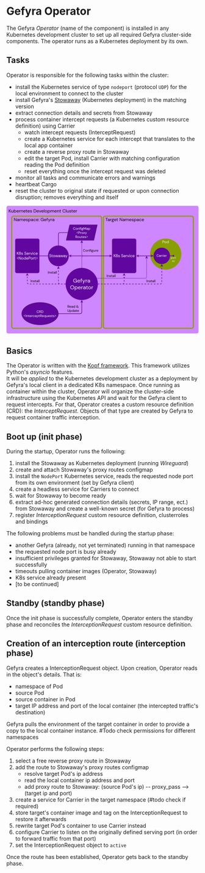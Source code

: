 # Gefyra Operator
The Gefyra _Operator_ (name of the component) is installed in any Kubernetes development cluster to set up 
all required Gefyra cluster-side components. The operator runs as a Kubernetes deployment by its own.

## Tasks
Operator is responsible for the following tasks within the cluster:
- install the Kubernetes service of type `nodeport` (protocol `UDP`) for the local environment to connect to the cluster
- install Gefyra's [Stowaway](../stowaway) (Kubernetes deployment) in the matching version
- extract connection details and secrets from Stowaway
- process container intercept requests (a Kubernetes custom resource definition) using Carrier
  - watch intercept requests (InterceptRequest)
  - create a Kubernetes service for each intercept that translates to the local app container 
  - create a reverse proxy route in Stowaway 
  - edit the target Pod, install Carrier with matching configuration reading the Pod definition
  - reset everything once the intercept request was deleted
- monitor all tasks and communicate errors and warnings
- heartbeat Cargo
- reset the cluster to original state if requested or upon connection disruption; removes everything and itself  

<p align="center">
  <img src="../docs/static/img/gefyra-operator.png" alt="Operator runs the cluster-side components"/>
</p>

## Basics
The Operator is written with the [Kopf framework](https://kopf.readthedocs.io/en/stable/). This framework utilizes
Python's _asyncio_ features.  
It will be _applied_ to the Kubernetes development cluster as a deployment by Gefyra's local client in a dedicated K8s 
namespace. Once running as container within the cluster, Operator will organize the cluster-side infrastructure using 
the Kubernetes API and wait for the Gefyra client to request intercepts. For that, Operator creates a custom resource 
definition (CRD): the _InterceptRequest_. Objects of that type are created by Gefyra to request container traffic 
interception.

## Boot up (init phase)
During the startup, Operator runs the following:
1) install the Stowaway as Kubernetes deployment (running _Wireguard_)
2) create and attach Stowaway's proxy routes configmap
3) install the `NodePort` Kubernetes service, reads the requested node port from its own environment (set by Gefyra 
   client)
4) create a headless service for Carriers to connect   
6) wait for Stowaway to become ready
7) extract ad-hoc generated connection details (secrets, IP range, ect.) from Stowaway and create a well-known secret 
   (for Gefyra to process)
8) register _InterceptionRequest_ custom resource definition, clusterroles and bindings
   
The following problems must be handled during the startup phase:
- another Gefyra (already, not yet terminated) running in that namespace
- the requested node port is busy already
- insufficient privileges granted for Stowaway, Stowaway not able to start successfully
- timeouts pulling container images (Operator, Stowaway)
- K8s service already present
- \[to be continued]

## Standby (standby phase)
Once the init phase is successfully complete, Operator enters the standby phase and reconciles the _InterceptionRequest_
custom resource definition.

## Creation of an interception route (interception phase)
Gefyra creates a InterceptionRequest object. Upon creation, Operator reads in the object's details. That is:
- namespace of Pod
- source Pod
- source container in Pod
- target IP address and port of the local container (the intercepted traffic's destination)

Gefyra pulls the environment of the target container in order to provide a copy to the local container instance. #Todo check permissions for different namespaces

Operator performs the following steps:
1) select a free reverse proxy route in Stowaway
2) add the route to Stowaway's proxy routes configmap
   - resolve target Pod's ip address
   - read the local container ip address and port
   - add proxy route to Stowaway: (source Pod's ip) -- proxy_pass --> (target ip and port)
3) create a service for Carrier in the target namespace (#todo check if required)
4) store target's container image and tag on the InterceptionRequest to restore it afterwards 
4) rewrite target Pod's container to use Carrier instead
5) configure Carrier to listen on the originally defined serving port (in order to forward traffic from that port)
6) set the InterceptionRequest object to `active` 

Once the route has been established, Operator gets back to the standby phase. 

   









